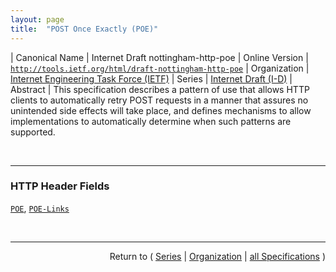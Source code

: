 ```yaml
---
layout: page
title:  "POST Once Exactly (POE)"
---
```


| Canonical Name | Internet Draft nottingham-http-poe
| Online Version | [`http://tools.ietf.org/html/draft-nottingham-http-poe`](http://tools.ietf.org/html/draft-nottingham-http-poe)
| Organization | [Internet Engineering Task Force (IETF)](..)
| Series | [Internet Draft (I-D)](.)
| Abstract | This specification describes a pattern of use that allows HTTP clients to automatically retry POST requests in a manner that assures no unintended side effects will take place, and defines mechanisms to allow implementations to automatically determine when such patterns are supported.

<br/>
<hr/>

### HTTP Header Fields

[`POE`](/concepts/http-header/POE "The POE HTTP header is a request-header field whose field-value indicates the version of POE that a client supports."), [`POE-Links`](/concepts/http-header/POE-Links "The POE-Links HTTP header is an entity-header field whose field-value is a comma-separated list of quoted URI-references (without fragment identifiers) that the origin server asserts to be POE resources. The contents of the POE-Links response header SHOULD correspond to links found in the content of the response body.")



<br/>
<hr/>

<p style="text-align: right">Return to ( <a href="./">Series</a> | <a href="../">Organization</a> | <a href="../../">all Specifications</a> )</p>